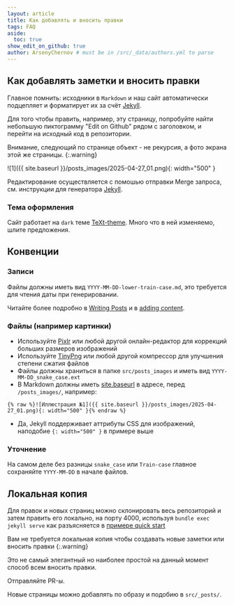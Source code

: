 ```yaml
---
layout: article
title: Как добавлять и вносить правки
tags: FAQ
aside:
  toc: true
show_edit_on_github: true
author: ArsenyChernov # must be in /src/_data/authors.yml to parse
---
```


## Как добавлять заметки и вносить правки

Главное помнить: исходники в `Markdown` и наш сайт автоматически подцепляет и <!--more--> форматирует их за счёт [Jekyll](https://docs.github.com/en/pages/setting-up-a-github-pages-site-with-jekyll/adding-content-to-your-github-pages-site-using-jekyll). 

Для того чтобы править, например, эту страницу, попробуйте найти небольшую пиктограмму "Edit on Github" рядом с заголовком, и перейти на исходный код в репозитории.

Внимание, следующий по странице объект - не рекурсия, а фото экрана этой же страницы.
{:.warning}

![1]({{ site.baseurl }}/posts_images/2025-04-27_01.png){: width="500" }

Редактирование осуществляется c помошью отправки Merge запроса, см. инструкции для генератора [Jekyll](https://docs.github.com/en/pages/setting-up-a-github-pages-site-with-jekyll/adding-content-to-your-github-pages-site-using-jekyll).

### Тема оформления

Сайт работает на `dark` теме [TeXt-theme](https://kitian616.github.io/jekyll-TeXt-theme/docs/en/writing-posts). Много что в ней изменяемо, шлите предложения.

## Конвенции

### Записи

Файлы должны иметь вид `YYYY-MM-DD-lower-train-case.md`, это требуется для чтения даты при генерировании.

Читайте более подробно в [Writing Posts](https://kitian616.github.io/jekyll-TeXt-theme/docs/en/writing-posts) и в [adding content](https://docs.github.com/en/pages/setting-up-a-github-pages-site-with-jekyll/adding-content-to-your-github-pages-site-using-jekyll).

### Файлы (например картинки)

* Используйте [Pixlr](https://pixlr.com/editor/) или любой другой онлайн-редактор для коррекций больших размеров изображений
* Используйте [TinyPng](https://tinypng.com/) или любой другой компрессор для улучшения степени сжатия файлов
* Файлы должны храниться в папке `src/posts_images` и иметь вид `YYYY-MM-DD_snake_case.ext`
* В Markdown должны иметь [site.baseurl](https://mademistakes.com/mastering-jekyll/site-url-baseurl/) в адресе, перед `/posts_images/`, например:

```
{% raw %}![Иллюстрация №1]({{ site.baseurl }}/posts_images/2025-04-27_01.png){: width="500" }{% endraw %}
```

* Да, Jekyll поддерживает аттрибуты СSS для изображений, наподобие `{: width="500" }` в примере выше

### Уточнение

На самом деле без разницы `snake_case` или `Train-case` главное сохраняйте `YYYY-MM-DD` в начале файлов. 

## Локальная копия

Для правок и новых страниц можно склонировать весь репозиторий и затем править его локально, на порту 4000, используя `bundle exec jekyll serve` как разъясняется в [примере quick start](https://kitian616.github.io/jekyll-TeXt-theme/docs/en/quick-start) 

Вам не требуется локальная копия чтобы создавать новые заметки или вносить правки
{:.warning}






Это не самый элегантный но наиболее простой на данный момент способ всем вносить правки.

Отправляйте PR-ы.

Новые страницы можно добавлять по образу и подобию в `src/_posts/`.

